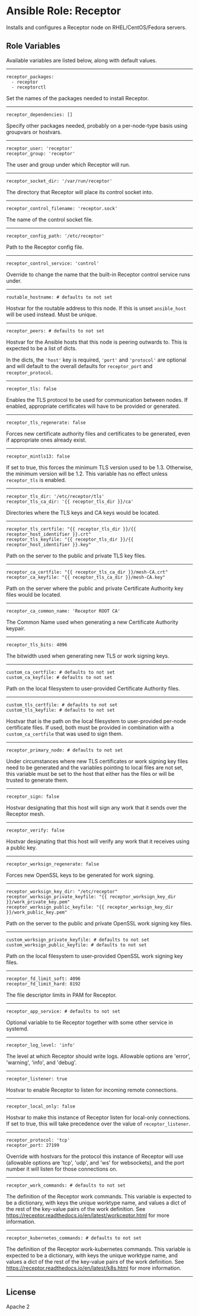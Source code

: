 # Ansible Role: Receptor

Installs and configures a Receptor node on RHEL/CentOS/Fedora servers.


## Role Variables

Available variables are listed below, along with default values.

---

    receptor_packages:
      - receptor
      - receptorctl

Set the names of the packages needed to install Receptor.

---

    receptor_dependencies: []

Specify other packages needed, probably on a per-node-type basis using
groupvars or hostvars.

---

    receptor_user: 'receptor'
    receptor_group: 'receptor'

The user and group under which Receptor will run.

---

    receptor_socket_dir: '/var/run/receptor'

The directory that Receptor will place its control socket into.

---

    receptor_control_filename: 'receptor.sock'

The name of the control socket file.

---

    receptor_config_path: '/etc/receptor'

Path to the Receptor config file.

---

    receptor_control_service: 'control'

Override to change the name that the built-in Receptor control service
runs under.

---

    routable_hostname: # defaults to not set

Hostvar for the routable address to this node.  If this is unset
`ansible_host` will be used instead.  Must be unique.

---

    receptor_peers: # defaults to not set

Hostvar for the Ansible hosts that this node is peering outwards to.
This is expected to be a list of dicts.

In the dicts, the `'host'` key is required, `'port'` and `'protocol'`
are optional and will default to the overall defaults for
`receptor_port` and `receptor_protocol`.

---

    receptor_tls: false

Enables the TLS protocol to be used for communication between nodes.
If enabled, appropriate certificates will have to be provided or
generated.

---

    receptor_tls_regenerate: false

Forces new certificate authority files and certificates to be
generated, even if appropriate ones already exist.

---

    receptor_mintls13: false

If set to true, this forces the minimum TLS version used to be 1.3.
Otherwise, the minimum version will be 1.2.  This variable has no
effect unless `receptor_tls` is enabled.

---

    receptor_tls_dir: '/etc/receptor/tls'
    receptor_tls_ca_dir: '{{ receptor_tls_dir }}/ca'

Directories where the TLS keys and CA keys would be located.

---

    receptor_tls_certfile: "{{ receptor_tls_dir }}/{{ receptor_host_identifier }}.crt"
    receptor_tls_keyfile: "{{ receptor_tls_dir }}/{{ receptor_host_identifier }}.key"

Path on the server to the public and private TLS key files.

---

    receptor_ca_certfile: "{{ receptor_tls_ca_dir }}/mesh-CA.crt"
    receptor_ca_keyfile: "{{ receptor_tls_ca_dir }}/mesh-CA.key"

Path on the server where the public and private Certificate Authority
key files would be located.

---

    receptor_ca_common_name: 'Receptor ROOT CA'

The Common Name used when generating a new Certificate Authority keypair.

---

    receptor_tls_bits: 4096

The bitwidth used when generating new TLS or work signing keys.

---

    custom_ca_certfile: # defaults to not set
    custom_ca_keyfile: # defaults to not set

Path on the local filesystem to user-provided Certificate Authority
files.

---

    custom_tls_certfile: # defaults to not set
    custom_tls_keyfile: # defaults to not set

Hostvar that is the path on the local filesystem to user-provided
per-node certificate files.  If used, both must be provided in
combination with a `custom_ca_certfile` that was used to sign them.

---

    receptor_primary_node: # defaults to not set

Under circumstances where new TLS certificates or work signing key
files need to be generated and the variables pointing to local files
are not set, this variable must be set to the host that either has the
files or will be trusted to generate them.

---

    receptor_sign: false

Hostvar designating that this host will sign any work that it sends
over the Receptor mesh.

---

    receptor_verify: false

Hostvar designating that this host will verify any work that it
receives using a public key.

---

    receptor_worksign_regenerate: false

Forces new OpenSSL keys to be generated for work signing.

---

    receptor_worksign_key_dir: "/etc/receptor"
    receptor_worksign_private_keyfile: "{{ receptor_worksign_key_dir }}/work_private_key.pem"
    receptor_worksign_public_keyfile: "{{ receptor_worksign_key_dir }}/work_public_key.pem"

Path on the server to the public and private OpenSSL work signing key files.

---

    custom_worksign_private_keyfile: # defaults to not set
    custom_worksign_public_keyfile: # defaults to not set

Path on the local filesystem to user-provided OpenSSL work signing key
files.

---

    receptor_fd_limit_soft: 4096
    receptor_fd_limit_hard: 8192

The file descriptor limits in PAM for Receptor.

---

    receptor_app_service: # defaults to not set

Optional variable to tie Receptor together with some other service in systemd.

---

    receptor_log_level: 'info'

The level at which Receptor should write logs.  Allowable options are 'error', 'warning', 'info', and 'debug'.

---

    receptor_listener: true

Hostvar to enable Receptor to listen for incoming remote connections.

---

    receptor_local_only: false

Hostvar to make this instance of Receptor listen for local-only
connections.  If set to true, this will take precedence over the value
of `receptor_listener`.

---

    receptor_protocol: 'tcp'
    receptor_port: 27199

Override with hostvars for the protocol this instance of Receptor will
use (allowable options are 'tcp', 'udp', and 'ws' for websockets), and
the port number it will listen for those connections on.

---

    receptor_work_commands: # defaults to not set

The definition of the Receptor work commands.  This variable is
expected to be a dictionary, with keys the unique worktype name, and
values a dict of the rest of the key-value pairs of the work
definition.  See
<https://receptor.readthedocs.io/en/latest/workceptor.html> for more
information.

---

    receptor_kubernetes_commands: # defaults to not set

The definition of the Receptor work-kubernetes commands.  This
variable is expected to be a dictionary, with keys the unique worktype
name, and values a dict of the rest of the key-value pairs of the work
definition.  See <https://receptor.readthedocs.io/en/latest/k8s.html>
for more information.

---

## License

Apache 2
